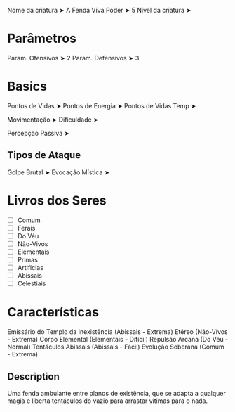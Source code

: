 Nome da criatura ➤ A Fenda Viva
Poder ➤ 5
Nível da criatura ➤ 

# Parâmetros 
Param. Ofensivos ➤ 2
Param. Defensivos ➤ 3

# Basics
Pontos de Vidas ➤ 
Pontos de Energia ➤ 
Pontos de Vidas Temp ➤ 

Movimentação ➤ 
Dificuldade ➤ 

Percepção Passiva ➤ 

## Tipos de Ataque
Golpe Brutal ➤ 
Evocação Mística ➤ 

# Livros dos Seres
- [ ] Comum
- [ ] Ferais
- [ ] Do Véu
- [ ] Não-Vivos
- [ ] Elementais
- [ ] Primas
- [ ] Artificias
- [ ] Abissais
- [ ] Celestiais

# Características
Emissário do Templo da Inexistência (Abissais - Extrema)
Etéreo (Não-Vivos - Extrema)
Corpo Elemental (Elementais - Difícil)
Repulsão Arcana (Do Véu - Normal)
Tentáculos Abissais (Abissais - Fácil)
Evolução Soberana (Comum - Extrema)

## Description
Uma fenda ambulante entre planos de existência, que se adapta a qualquer magia e liberta tentáculos do vazio para arrastar vítimas para o nada.